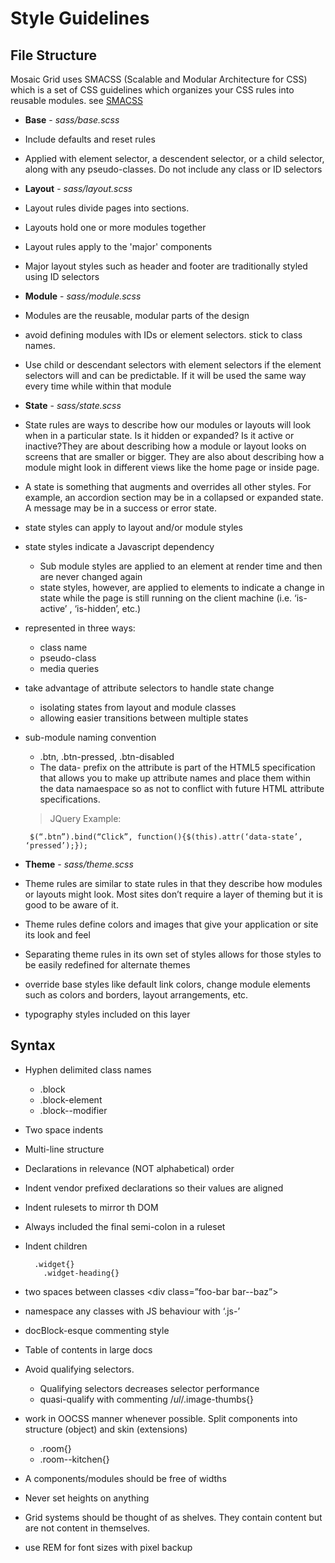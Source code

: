 # Style Guidelines


## File Structure

Mosaic Grid uses SMACSS (Scalable and Modular Architecture for CSS) which is a set of CSS guidelines which organizes your CSS rules into reusable modules.
see [SMACSS](https://smacss.com)



* **Base** - *sass/base.scss*

 * Include defaults and reset rules
 * Applied with element selector, a descendent selector, or a child selector, along with any pseudo-classes. Do not include any class or ID selectors


* **Layout** - *sass/layout.scss*

 * Layout rules divide pages into sections.
 * Layouts hold one or more modules together
 * Layout rules apply to the 'major' components
 * Major layout styles such as header and footer are traditionally styled using ID selectors


* **Module** - *sass/module.scss*

 * Modules are the reusable, modular parts of the design
 * avoid defining modules with IDs or element selectors. stick to class names.
 * Use child or descendant selectors with element selectors if the element selectors will and can be predictable. If it will be used the same way every time while within that module



* **State** - *sass/state.scss*

 * State rules are ways to describe how our modules or layouts will look when in a particular state. Is it hidden or expanded? Is it active or inactive?They are about describing how a module or layout looks on screens that are smaller or bigger. They are also about describing how a module might look in different views like the home page or inside page.
 * A state is something that augments and overrides all other styles. For example, an accordion section may be in a collapsed or expanded state. A message may be in a success or error state.
 * state styles can apply to layout and/or module styles
 * state styles indicate a Javascript dependency
     * Sub module styles are applied to an element at render time and then are never changed again
     * state styles, however, are applied to elements to indicate a change in state while the page is still running on the client machine (i.e. ‘is-active’ , ‘is-hidden’, etc.)
 * represented in three ways:
     * class name
     * pseudo-class
     * media queries
 * take advantage of attribute selectors to handle state change
     * isolating states from layout and module classes
     * allowing easier transitions between multiple states
 * sub-module naming convention
     * .btn, .btn-pressed, .btn-disabled
     * The data- prefix on the attribute is part of the HTML5 specification that allows you to make up attribute names and place them within the data namaespace so as not to conflict with future HTML attribute specifications.

    >JQuery Example:

        $(“.btn”).bind(“Click”, function(){$(this).attr(‘data-state’, ‘pressed’);});

* **Theme** - *sass/theme.scss*

 * Theme rules are similar to state rules in that they describe how modules or layouts might look. Most sites don’t require a layer of theming but it is good to be aware of it.
 * Theme rules define colors and images that give your application or site its look and feel
 * Separating theme rules in its own set of styles allows for those styles to be easily redefined for alternate themes
 * override base styles like default link colors, change module elements such as colors and borders, layout arrangements, etc.
 * typography styles included on this layer



## Syntax

* Hyphen delimited class names
    * .block
    * .block-element
    * .block--modifier
* Two space indents
* Multi-line structure
* Declarations in relevance (NOT alphabetical) order
* Indent vendor prefixed declarations so their values are aligned
* Indent rulesets to mirror th DOM
* Always included the final semi-colon in a ruleset
* Indent children
    >

        .widget{}
          .widget-heading{}
* two spaces between classes <div class=”foo-bar  bar--baz”>
* namespace any classes with JS behaviour with ‘.js-’
* docBlock-esque commenting style
* Table of contents in large docs
* Avoid qualifying selectors.
    * Qualifying selectors decreases selector performance
    * quasi-qualify with commenting /*ul*/.image-thumbs{}
* work in OOCSS manner whenever possible. Split components into structure (object) and skin (extensions)
    * .room{}
    * .room--kitchen{}
* A components/modules should be free of widths
* Never set heights on anything
* Grid systems should be thought of as shelves. They contain content but are not content in themselves.
* use REM for font sizes with pixel backup   





